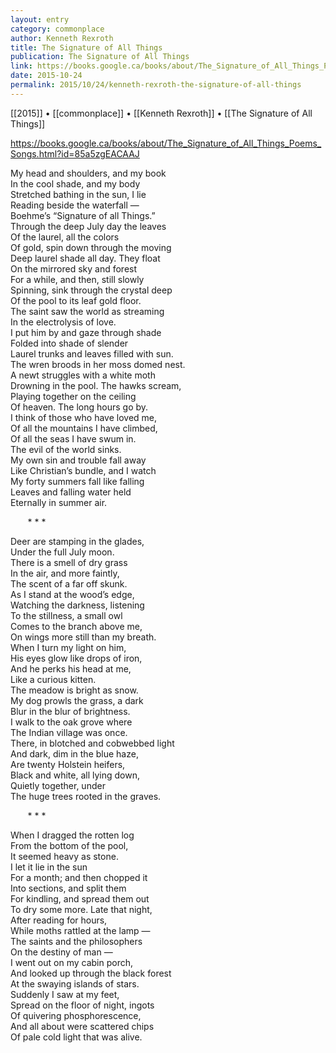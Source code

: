 ```yaml
---
layout: entry
category: commonplace
author: Kenneth Rexroth
title: The Signature of All Things
publication: The Signature of All Things
link: https://books.google.ca/books/about/The_Signature_of_All_Things_Poems_Songs.html?id=85a5zgEACAAJ
date: 2015-10-24
permalink: 2015/10/24/kenneth-rexroth-the-signature-of-all-things
---
```


[[2015]] • [[commonplace]] • [[Kenneth Rexroth]] • [[The Signature of All Things]]

https://books.google.ca/books/about/The_Signature_of_All_Things_Poems_Songs.html?id=85a5zgEACAAJ

My head and shoulders, and my book
<br>In the cool shade, and my body
<br>Stretched bathing in the sun, I lie
<br>Reading beside the waterfall —
<br>Boehme’s “Signature of all Things.”
<br>Through the deep July day the leaves
<br>Of the laurel, all the colors
<br>Of gold, spin down through the moving
<br>Deep laurel shade all day. They float
<br>On the mirrored sky and forest
<br>For a while, and then, still slowly
<br>Spinning, sink through the crystal deep
<br>Of the pool to its leaf gold floor.
<br>The saint saw the world as streaming
<br>In the electrolysis of love.
<br>I put him by and gaze through shade
<br>Folded into shade of slender
<br>Laurel trunks and leaves filled with sun.
<br>The wren broods in her moss domed nest.
<br>A newt struggles with a white moth
<br>Drowning in the pool. The hawks scream,
<br>Playing together on the ceiling
<br>Of heaven. The long hours go by.
<br>I think of those who have loved me,
<br>Of all the mountains I have climbed,
<br>Of all the seas I have swum in.
<br>The evil of the world sinks.
<br>My own sin and trouble fall away
<br>Like Christian’s bundle, and I watch
<br>My forty summers fall like falling
<br>Leaves and falling water held
<br>Eternally in summer air.


       * * *


Deer are stamping in the glades,
<br>Under the full July moon.
<br>There is a smell of dry grass
<br>In the air, and more faintly,
<br>The scent of a far off skunk.
<br>As I stand at the wood’s edge,
<br>Watching the darkness, listening
<br>To the stillness, a small owl
<br>Comes to the branch above me,
<br>On wings more still than my breath.
<br>When I turn my light on him,
<br>His eyes glow like drops of iron,
<br>And he perks his head at me,
<br>Like a curious kitten.
<br>The meadow is bright as snow.
<br>My dog prowls the grass, a dark
<br>Blur in the blur of brightness.
<br>I walk to the oak grove where
<br>The Indian village was once.
<br>There, in blotched and cobwebbed light
<br>And dark, dim in the blue haze,
<br>Are twenty Holstein heifers,
<br>Black and white, all lying down,
<br>Quietly together, under
<br>The huge trees rooted in the graves.


       * * *


When I dragged the rotten log
<br>From the bottom of the pool,
<br>It seemed heavy as stone.
<br>I let it lie in the sun
<br>For a month; and then chopped it
<br>Into sections, and split them
<br>For kindling, and spread them out
<br>To dry some more. Late that night,
<br>After reading for hours,
<br>While moths rattled at the lamp —
<br>The saints and the philosophers
<br>On the destiny of man —
<br>I went out on my cabin porch,
<br>And looked up through the black forest
<br>At the swaying islands of stars.
<br>Suddenly I saw at my feet,
<br>Spread on the floor of night, ingots
<br>Of quivering phosphorescence,
<br>And all about were scattered chips
<br>Of pale cold light that was alive.

